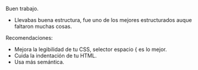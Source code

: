 Buen trabajo.

- Llevabas buena estructura, fue uno de los mejores estructurados auque faltaron muchas cosas.

Recomendaciones:

- Mejora la legibilidad de tu CSS, selector espacio { es lo mejor.
- Cuida la indentación de tu HTML.
- Usa más semántica.
